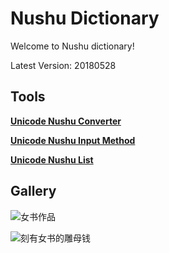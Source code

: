 # Nushu Dictionary

Welcome to Nushu dictionary!

Latest Version: 20180528

## Tools

**[Unicode Nushu Converter](https://chromezh.github.io/nushu-dictionary/converter.htm)**

**[Unicode Nushu Input Method](https://chromezh.github.io/unicode_nushu/)**

**[Unicode Nushu List](https://chromezh.github.io/nushu-dictionary/list.html)**

## Gallery

![女书作品](https://chromezh.github.io/nushu-dictionary/pic/calligraphy.jpg) 

![刻有女书的雕母钱](https://chromezh.github.io/nushu-dictionary/pic/coin.jpg)
